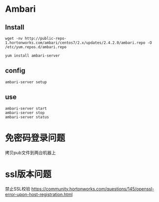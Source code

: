 # Ambari

## Install 

```
wget -nv http://public-repo-1.hortonworks.com/ambari/centos7/2.x/updates/2.4.2.0/ambari.repo -O /etc/yum.repos.d/ambari.repo

```


```
yum install ambari-server

```
## config

```
ambari-server setup

```


## use 

```
ambari-server start
ambari-server stop
ambari-server status

```



#  免密码登录问题
拷贝pub文件到两台机器上

#  ssl版本问题
禁止SSL校验
https://community.hortonworks.com/questions/145/openssl-error-upon-host-registration.html
